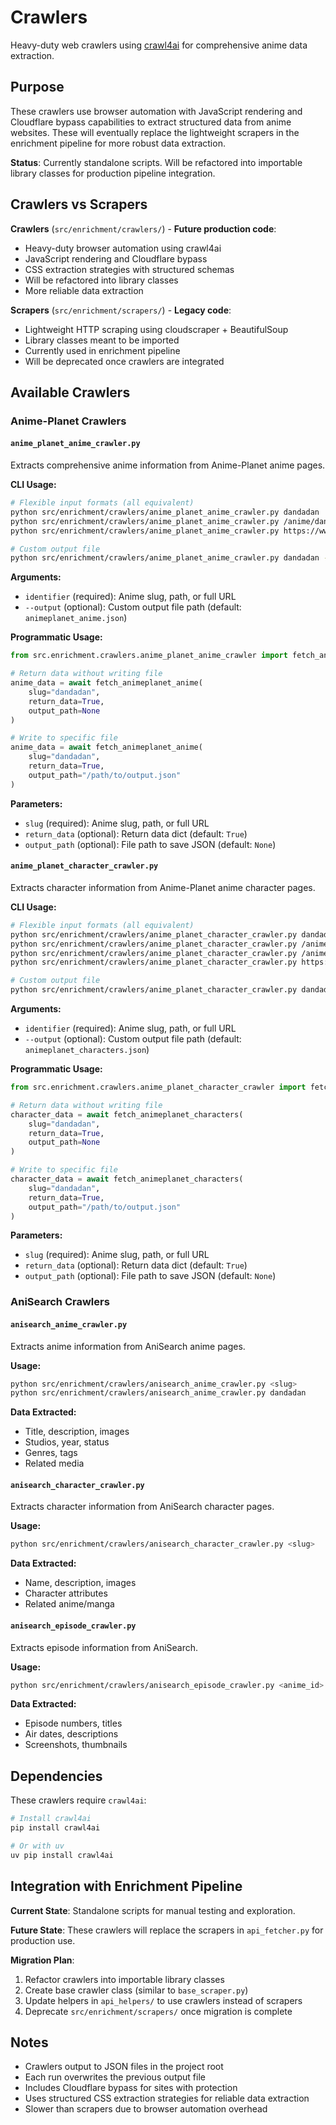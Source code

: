 # Crawlers

Heavy-duty web crawlers using [crawl4ai](https://github.com/unclecode/crawl4ai) for comprehensive anime data extraction.

## Purpose

These crawlers use browser automation with JavaScript rendering and Cloudflare bypass capabilities to extract structured data from anime websites. These will eventually replace the lightweight scrapers in the enrichment pipeline for more robust data extraction.

**Status**: Currently standalone scripts. Will be refactored into importable library classes for production pipeline integration.

## Crawlers vs Scrapers

**Crawlers** (`src/enrichment/crawlers/`) - **Future production code**:
- Heavy-duty browser automation using crawl4ai
- JavaScript rendering and Cloudflare bypass
- CSS extraction strategies with structured schemas
- Will be refactored into library classes
- More reliable data extraction

**Scrapers** (`src/enrichment/scrapers/`) - **Legacy code**:
- Lightweight HTTP scraping using cloudscraper + BeautifulSoup
- Library classes meant to be imported
- Currently used in enrichment pipeline
- Will be deprecated once crawlers are integrated

## Available Crawlers

### Anime-Planet Crawlers

#### `anime_planet_anime_crawler.py`
Extracts comprehensive anime information from Anime-Planet anime pages.

**CLI Usage:**
```bash
# Flexible input formats (all equivalent)
python src/enrichment/crawlers/anime_planet_anime_crawler.py dandadan
python src/enrichment/crawlers/anime_planet_anime_crawler.py /anime/dandadan
python src/enrichment/crawlers/anime_planet_anime_crawler.py https://www.anime-planet.com/anime/dandadan

# Custom output file
python src/enrichment/crawlers/anime_planet_anime_crawler.py dandadan --output /path/to/output.json
```

**Arguments:**
- `identifier` (required): Anime slug, path, or full URL
- `--output` (optional): Custom output file path (default: `animeplanet_anime.json`)

**Programmatic Usage:**
```python
from src.enrichment.crawlers.anime_planet_anime_crawler import fetch_animeplanet_anime

# Return data without writing file
anime_data = await fetch_animeplanet_anime(
    slug="dandadan",
    return_data=True,
    output_path=None
)

# Write to specific file
anime_data = await fetch_animeplanet_anime(
    slug="dandadan",
    return_data=True,
    output_path="/path/to/output.json"
)
```

**Parameters:**
- `slug` (required): Anime slug, path, or full URL
- `return_data` (optional): Return data dict (default: `True`)
- `output_path` (optional): File path to save JSON (default: `None`)

#### `anime_planet_character_crawler.py`
Extracts character information from Anime-Planet anime character pages.

**CLI Usage:**
```bash
# Flexible input formats (all equivalent)
python src/enrichment/crawlers/anime_planet_character_crawler.py dandadan
python src/enrichment/crawlers/anime_planet_character_crawler.py /anime/dandadan
python src/enrichment/crawlers/anime_planet_character_crawler.py /anime/dandadan/characters
python src/enrichment/crawlers/anime_planet_character_crawler.py https://www.anime-planet.com/anime/dandadan

# Custom output file
python src/enrichment/crawlers/anime_planet_character_crawler.py dandadan --output /path/to/output.json
```

**Arguments:**
- `identifier` (required): Anime slug, path, or full URL
- `--output` (optional): Custom output file path (default: `animeplanet_characters.json`)

**Programmatic Usage:**
```python
from src.enrichment.crawlers.anime_planet_character_crawler import fetch_animeplanet_characters

# Return data without writing file
character_data = await fetch_animeplanet_characters(
    slug="dandadan",
    return_data=True,
    output_path=None
)

# Write to specific file
character_data = await fetch_animeplanet_characters(
    slug="dandadan",
    return_data=True,
    output_path="/path/to/output.json"
)
```

**Parameters:**
- `slug` (required): Anime slug, path, or full URL
- `return_data` (optional): Return data dict (default: `True`)
- `output_path` (optional): File path to save JSON (default: `None`)

### AniSearch Crawlers

#### `anisearch_anime_crawler.py`
Extracts anime information from AniSearch anime pages.

**Usage:**
```bash
python src/enrichment/crawlers/anisearch_anime_crawler.py <slug>
python src/enrichment/crawlers/anisearch_anime_crawler.py dandadan
```

**Data Extracted:**
- Title, description, images
- Studios, year, status
- Genres, tags
- Related media

#### `anisearch_character_crawler.py`
Extracts character information from AniSearch character pages.

**Usage:**
```bash
python src/enrichment/crawlers/anisearch_character_crawler.py <slug>
```

**Data Extracted:**
- Name, description, images
- Character attributes
- Related anime/manga

#### `anisearch_episode_crawler.py`
Extracts episode information from AniSearch.

**Usage:**
```bash
python src/enrichment/crawlers/anisearch_episode_crawler.py <anime_id>
```

**Data Extracted:**
- Episode numbers, titles
- Air dates, descriptions
- Screenshots, thumbnails

## Dependencies

These crawlers require `crawl4ai`:

```bash
# Install crawl4ai
pip install crawl4ai

# Or with uv
uv pip install crawl4ai
```

## Integration with Enrichment Pipeline

**Current State**: Standalone scripts for manual testing and exploration.

**Future State**: These crawlers will replace the scrapers in `api_fetcher.py` for production use.

**Migration Plan**:
1. Refactor crawlers into importable library classes
2. Create base crawler class (similar to `base_scraper.py`)
3. Update helpers in `api_helpers/` to use crawlers instead of scrapers
4. Deprecate `src/enrichment/scrapers/` once migration is complete

## Notes

- Crawlers output to JSON files in the project root
- Each run overwrites the previous output file
- Includes Cloudflare bypass for sites with protection
- Uses structured CSS extraction strategies for reliable data extraction
- Slower than scrapers due to browser automation overhead
